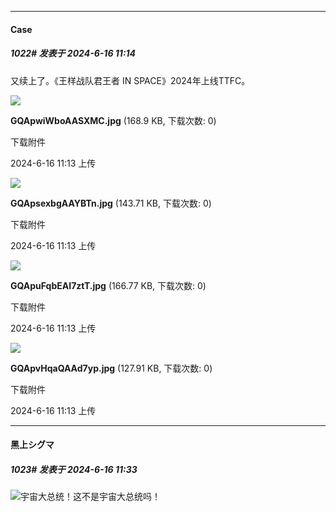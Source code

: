 ﻿
*****

####  Case  
##### 1022#       发表于 2024-6-16 11:14

又续上了。《王样战队君王者 IN SPACE》2024年上线TTFC。

<img src="https://img.saraba1st.com/forum/202406/16/111356s5ss7411ndaabn21.jpg" referrerpolicy="no-referrer">

<strong>GQApwiWboAASXMC.jpg</strong> (168.9 KB, 下载次数: 0)

下载附件

2024-6-16 11:13 上传

<img src="https://img.saraba1st.com/forum/202406/16/111357ljfigfppzgjcuf5v.jpg" referrerpolicy="no-referrer">

<strong>GQApsexbgAAYBTn.jpg</strong> (143.71 KB, 下载次数: 0)

下载附件

2024-6-16 11:13 上传

<img src="https://img.saraba1st.com/forum/202406/16/111357ok72kg77k3xg94hd.jpg" referrerpolicy="no-referrer">

<strong>GQApuFqbEAI7ztT.jpg</strong> (166.77 KB, 下载次数: 0)

下载附件

2024-6-16 11:13 上传

<img src="https://img.saraba1st.com/forum/202406/16/111358z98fi9f8i998afv6.jpg" referrerpolicy="no-referrer">

<strong>GQApvHqaQAAd7yp.jpg</strong> (127.91 KB, 下载次数: 0)

下载附件

2024-6-16 11:13 上传


*****

####  黑上シグマ  
##### 1023#       发表于 2024-6-16 11:33

<img src="https://static.saraba1st.com/image/smiley/face2017/067.png" referrerpolicy="no-referrer">宇宙大总统！这不是宇宙大总统吗！

